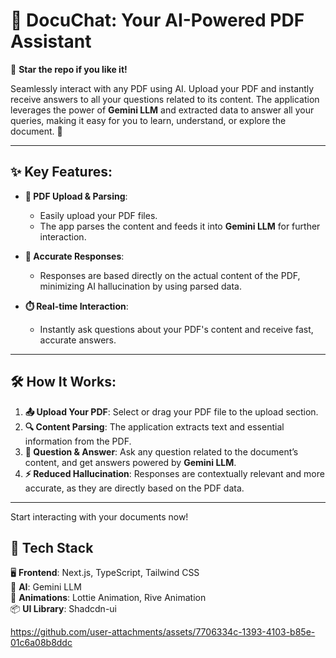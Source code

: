 # 🚀 DocuChat: Your AI-Powered PDF Assistant

🌟 **Star the repo if you like it!**

Seamlessly interact with any PDF using AI. Upload your PDF and instantly receive answers to all your questions related to its content. The application leverages the power of **Gemini LLM** and extracted data to answer all your queries, making it easy for you to learn, understand, or explore the document. 🚀



---

## ✨ Key Features:

- **📄 PDF Upload & Parsing**: 
   - Easily upload your PDF files.
   - The app parses the content and feeds it into **Gemini LLM** for further interaction.
   
- **🎯 Accurate Responses**:
   - Responses are based directly on the actual content of the PDF, minimizing AI hallucination by using parsed data.
   
- **⏱️ Real-time Interaction**:
   - Instantly ask questions about your PDF's content and receive fast, accurate answers.

---

## 🛠️ How It Works:

1. **📤 Upload Your PDF**: Select or drag your PDF file to the upload section.
2. **🔍 Content Parsing**: The application extracts text and essential information from the PDF.
3. **💬 Question & Answer**: Ask any question related to the document’s content, and get answers powered by **Gemini LLM**.
4. **⚡ Reduced Hallucination**: Responses are contextually relevant and more accurate, as they are directly based on the PDF data.

---

Start interacting with your documents now!


   
## 🧰 Tech Stack
🖥️ **Frontend**: Next.js, TypeScript, Tailwind CSS
<br>
🤖 **AI**: Gemini LLM
<br>
🎨 **Animations**: Lottie Animation, Rive Animation
<br>
📦 **UI Library**: Shadcdn-ui
<br>

https://github.com/user-attachments/assets/7706334c-1393-4103-b85e-01c6a08b8ddc
